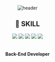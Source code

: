<div align="center"> 
  
![header](https://capsule-render.vercel.app/api?type=Venom&color=FFD872&height=300&section=header&text=YuGyeong&fontSize=50&fontAlign=65&fontColor=95BB72)
  <br/>

  ## 🔨 SKILL


<img src="https://img.shields.io/badge/JAVA-007396?style=for-the-badge&logo=Java&logoColor=white">
<img src="https://img.shields.io/badge/SpringBoot-6DB33F?style=for-the-badge&logo=SpringBoot&logoColor=white">
<img src="https://img.shields.io/badge/MariaDB-003545?style=for-the-badge&logo=MariaDB&logoColor=white">
<img src="https://img.shields.io/badge/aws-232F3E?style=for-the-badge&logo=Amazon aws&logoColor=white">
<img src="https://img.shields.io/badge/github-181717?style=for-the-badge&logo=github&logoColor=white">
 
   <br/>
   <br/>

   
  #### Back-End Developer
  <br/>
</div>
